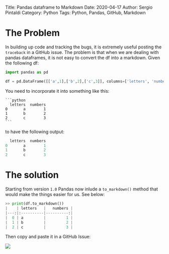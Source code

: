 Title: Pandas dataframe to Markdown
Date: 2020-04-17
Author: Sergio Pintaldi
Category: Python
Tags: Python, Pandas, GitHub, Markdown

# The Problem
In building up code and tracking the bugs, it is extremely useful posting the `traceback` in a GitHub issue. The problem is that when we are dealing with pandas dataframes, it is not easy to convert the df into a markdown. Given the following df:

```python
import pandas as pd

df = pd.DataFrame([['a',1],['b',2],['c',3]], columns=['letters', 'numbers'])
```

You need to incorporate it into something like this:

<!-- language: lang-none -->

    ```python
      letters  numbers
    0       a        1
    1       b        2
    2       c        3
    ```

to have the following output:

```python
  letters  numbers
0       a        1
1       b        2
2       c        3
```

# The solution
Starting from version `1.0` Pandas now inlude a `to_markdown()` method that would make the things easier for us. See below:

```python
>> print(df.to_markdown())
|    | letters   |   numbers |
|---:|:----------|----------:|
|  0 | a         |         1 |
|  1 | b         |         2 |
|  2 | c         |         3 |
```

Then copy and paste it in a GitHub Issue:

![]({attach}images/pandas-to-markdown/pandas-df-to-markdown.png)
